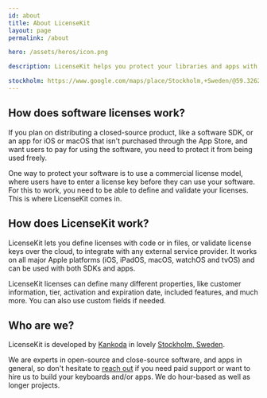```yaml
---
id: about
title: About LicenseKit
layout: page
permalink: /about

hero: /assets/heros/icon.png

description: LicenseKit helps you protect your libraries and apps with commercial licenses.

stockholm: https://www.google.com/maps/place/Stockholm,+Sweden/@59.3262131,17.8172499,11z/data=!3m1!4b1!4m6!3m5!1s0x465f763119640bcb:0xa80d27d3679d7766!8m2!3d59.3293235!4d18.0685808!16zL20vMDZteHM
---
```



## How does software licenses work?

If you plan on distributing a closed-source product, like a software SDK, or an app for iOS or macOS that isn't purchased through the App Store, and want users to pay for using the software, you need to protect it from being used freely.

One way to protect your software is to use a commercial license model, where users have to enter a license key before they can use your software. For this to work, you need to be able to define and validate your licenses. This is where LicenseKit comes in.


## How does LicenseKit work?

LicenseKit lets you define licenses with code or in files, or validate license keys over the cloud, to integrate with any external service provider. It works on all major Apple platforms (iOS, iPadOS, macOS, watchOS and tvOS) and can be used with both SDKs and apps.

LicenseKit licenses can define many different properties, like customer information, tier, activation and expiration date, included features, and much more. You can also use custom fields if needed.


## Who are we?

LicenseKit is developed by [Kankoda](https://kankoda.com) in lovely [Stockholm, Sweden]({{page.stockholm}}). 

We are experts in open-source and close-source software, and apps in general, so don't hesitate to [reach out](mailto:{{site.email}}) if you need paid support or want to hire us to build your keyboards and/or apps. We do hour-based as well as longer projects.